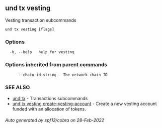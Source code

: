 ## und tx vesting

Vesting transaction subcommands

```
und tx vesting [flags]
```

### Options

```
  -h, --help   help for vesting
```

### Options inherited from parent commands

```
      --chain-id string   The network chain ID
```

### SEE ALSO

* [und tx](und_tx.md)	 - Transactions subcommands
* [und tx vesting create-vesting-account](und_tx_vesting_create-vesting-account.md)	 - Create a new vesting account funded with an allocation of tokens.

###### Auto generated by spf13/cobra on 28-Feb-2022
